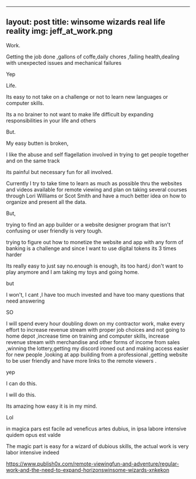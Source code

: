 
---
layout: post
title: winsome wizards real life reality
img: jeff_at_work.png
---
Work.

Getting the job done ,gallons of coffe,daily chores ,failing health,dealing with unexpected issues and mechanical failures

Yep

Life.

Its easy to not take on a challenge or not to learn new languages or computer skills.

Its a no brainer to not want to make life difficult by expanding responsibilities in your life and others

But.

My easy butten is broken,

I like the abuse and self flagellation involved in trying to get people together and on the same track

its painful but necessary fun for all involved.

Currently I try to take time to learn as much as possible thru the websites and videos available for remote viewing and plan on taking several courses through Lori Williams or Scot Smith and have a much better idea on how to organize and present all the data.

But,

trying to find an app builder or a website designer program that isn't confusing or user friendly is very tough.

trying to figure out how to monetize the website and app with any form of banking is a challenge and since I want to use digital tokens its 3 times harder

Its really easy to just say no.enough is enough, its too hard,i don't want to play anymore and I am taking my toys and going home.

but

I won't, I cant ,I have too much invested and have too many questions that need answering

SO 

I will spend every hour doubling down on my contractor work, make every effort to increase revenue stream with proper job choices and not going to home depot ,increase time on training and computer skills, increase revenue stream with merchandise and other forms of income from sales ,winning the lottery,getting my discord ironed out and making access easier for new people ,looking at app building from a professional ,getting website to be user friendly and have more links to the remote viewers .

yep

I can do this.

I will do this.

Its amazing how easy it is in my mind.

Lol

in magica pars est facile ad veneficus artes dubius, in ipsa labore intensive quidem opus est valde

The magic part is easy for a wizard of dubious skills, the actual work is very labor intensive indeed

 

 https://www.publish0x.com/remote-viewingfun-and-adventure/regular-work-and-the-need-to-expand-horizonswinsome-wizards-xnkekon
